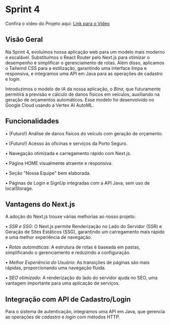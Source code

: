 # Sprint 4

Confira o vídeo do Projeto aqui: [Link para o Vídeo](https://youtu.be/j04An_uHJBY)

## Visão Geral

Na Sprint 4, evoluímos nossa aplicação web para um modelo mais moderno e escalável. Substituímos o React Router pelo Next.js para otimizar o desempenho e simplificar o gerenciamento de rotas. Além disso, aplicamos o Tailwind CSS para a estilização, garantindo uma interface limpa e responsiva, e integramos uma API em Java para as operações de cadastro e login.

Introduzimos o modelo de IA da nossa aplicação, o *Bina*, que futuramente permitirá a previsão e cálculo de danos físicos em veículos, auxiliando na geração de orçamentos automáticos. Esse modelo foi desenvolvido no Google Cloud usando a Vertex AI AutoML.

## Funcionalidades

•⁠  ⁠(Futuro!) Análise de danos físicos do veículo com geração de orçamento.

•⁠  ⁠(Futuro!) Acesso às oficinas e serviços da Porto Seguro.

•⁠  ⁠Navegação otimizada e carregamento rápido com Next.js.

•⁠  ⁠Página HOME visualmente atraente e responsiva.

•⁠  ⁠Seção "Nossa Equipe" bem elaborada.

•⁠  ⁠Páginas de Login e SignUp integradas com a API Java, sem uso de localStorage.

## Vantagens do Next.js

A adoção do Next.js trouxe várias melhorias ao nosso projeto:

•⁠  ⁠*SSR e SSG*: O Next.js permite Renderização no Lado do Servidor (SSR) e Geração de Sites Estáticos (SSG), garantindo um carregamento mais rápido e uma melhor experiência de navegação.

•⁠  ⁠*Rotas automáticas*: A estrutura de rotas é baseada em pastas, simplificando o gerenciamento e reduzindo a configuração.

•⁠  ⁠*Melhor Experiência do Usuário*: As transições de páginas são mais rápidas, proporcionando uma navegação fluida.

•⁠  ⁠*SEO otimizado*: A renderização do lado do servidor ajuda no SEO, uma vantagem importante para uma aplicação de serviços.

## Integração com API de Cadastro/Login

Para o sistema de autenticação, integramos uma API em Java, que gerencia as operações de *cadastro* e *login* com métodos HTTP.
